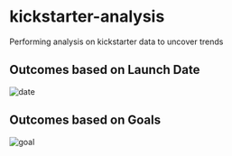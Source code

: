 # kickstarter-analysis
Performing analysis on kickstarter data to uncover trends


## Outcomes based on Launch Date

![date](Theater_Outcomes_vs_Launch.png)


## Outcomes based on Goals
![goal](Outcomes_vs_Goals.png)

